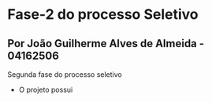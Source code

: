 # Fase-2 do processo Seletivo
## Por João Guilherme Alves de Almeida - 04162506
Segunda fase do processo seletivo 

* O projeto possui